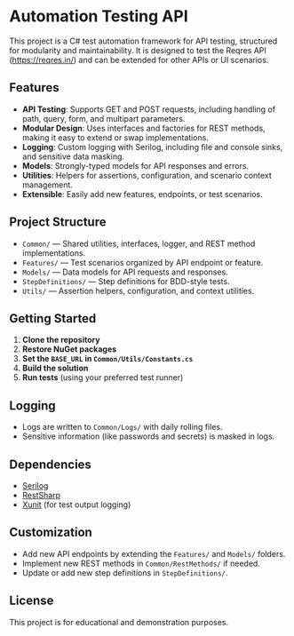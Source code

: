 # Automation Testing API

This project is a C# test automation framework for API testing, structured for modularity and maintainability. It is designed to test the Reqres API (https://reqres.in/) and can be extended for other APIs or UI scenarios.

## Features
- **API Testing**: Supports GET and POST requests, including handling of path, query, form, and multipart parameters.
- **Modular Design**: Uses interfaces and factories for REST methods, making it easy to extend or swap implementations.
- **Logging**: Custom logging with Serilog, including file and console sinks, and sensitive data masking.
- **Models**: Strongly-typed models for API responses and errors.
- **Utilities**: Helpers for assertions, configuration, and scenario context management.
- **Extensible**: Easily add new features, endpoints, or test scenarios.

## Project Structure
- `Common/` — Shared utilities, interfaces, logger, and REST method implementations.
- `Features/` — Test scenarios organized by API endpoint or feature.
- `Models/` — Data models for API requests and responses.
- `StepDefinitions/` — Step definitions for BDD-style tests.
- `Utils/` — Assertion helpers, configuration, and context utilities.

## Getting Started
1. **Clone the repository**
2. **Restore NuGet packages**
3. **Set the `BASE_URL` in `Common/Utils/Constants.cs`**
4. **Build the solution**
5. **Run tests** (using your preferred test runner)

## Logging
- Logs are written to `Common/Logs/` with daily rolling files.
- Sensitive information (like passwords and secrets) is masked in logs.

## Dependencies
- [Serilog](https://serilog.net/)
- [RestSharp](https://restsharp.dev/)
- [Xunit](https://xunit.net/) (for test output logging)

## Customization
- Add new API endpoints by extending the `Features/` and `Models/` folders.
- Implement new REST methods in `Common/RestMethods/` if needed.
- Update or add new step definitions in `StepDefinitions/`.

## License
This project is for educational and demonstration purposes.
